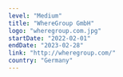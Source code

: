 ```yaml
---
level: "Medium"
title: "WhereGroup GmbH"
logo: "wheregroup.com.jpg"
startDate: "2022-02-01"
endDate: "2023-02-28"
link: "http://wheregroup.com/"
country: "Germany"
---
```

